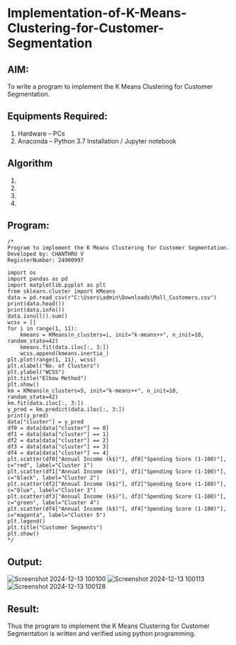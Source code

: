 # Implementation-of-K-Means-Clustering-for-Customer-Segmentation

## AIM:
To write a program to implement the K Means Clustering for Customer Segmentation.

## Equipments Required:
1. Hardware – PCs
2. Anaconda – Python 3.7 Installation / Jupyter notebook

## Algorithm
1. 
2. 
3. 
4. 

## Program:
```
/*
Program to implement the K Means Clustering for Customer Segmentation.
Developed by: CHANTHRU V
RegisterNumber: 24900997

import os
import pandas as pd
import matplotlib.pyplot as plt
from sklearn.cluster import KMeans
data = pd.read_csv(r"C:\Users\admin\Downloads\Mall_Customers.csv")
print(data.head())
print(data.info())
data.isnull().sum()
wcss = [] 
for i in range(1, 11):
    kmeans = KMeans(n_clusters=i, init="k-means++", n_init=10, random_state=42)
    kmeans.fit(data.iloc[:, 3:])
    wcss.append(kmeans.inertia_)
plt.plot(range(1, 11), wcss)
plt.xlabel("No. of Clusters")
plt.ylabel("WCSS")
plt.title("Elbow Method")
plt.show()
km = KMeans(n_clusters=5, init="k-means++", n_init=10, random_state=42)
km.fit(data.iloc[:, 3:])
y_pred = km.predict(data.iloc[:, 3:])
print(y_pred)
data["cluster"] = y_pred
df0 = data[data["cluster"] == 0]
df1 = data[data["cluster"] == 1]
df2 = data[data["cluster"] == 2]
df3 = data[data["cluster"] == 3]
df4 = data[data["cluster"] == 4]
plt.scatter(df0["Annual Income (k$)"], df0["Spending Score (1-100)"], c="red", label="Cluster 1")
plt.scatter(df1["Annual Income (k$)"], df1["Spending Score (1-100)"], c="black", label="Cluster 2")
plt.scatter(df2["Annual Income (k$)"], df2["Spending Score (1-100)"], c="blue", label="Cluster 3")
plt.scatter(df3["Annual Income (k$)"], df3["Spending Score (1-100)"], c="green", label="Cluster 4")
plt.scatter(df4["Annual Income (k$)"], df4["Spending Score (1-100)"], c="magenta", label="Cluster 5")
plt.legend()
plt.title("Customer Segments")
plt.show() 
*/
```

## Output:

![Screenshot 2024-12-13 100100](https://github.com/user-attachments/assets/6ebf8084-0cec-4504-9ee8-60312afa2709)
![Screenshot 2024-12-13 100113](https://github.com/user-attachments/assets/7896c391-0180-4d14-a704-e99c86c85f22)
![Screenshot 2024-12-13 100128](https://github.com/user-attachments/assets/c8542d31-65d8-476d-9af0-ef52b42d2a31)

## Result:
Thus the program to implement the K Means Clustering for Customer Segmentation is written and verified using python programming.
